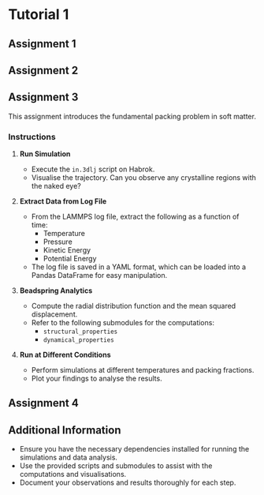 # Tutorial 1

## Assignment 1

## Assignment 2

## Assignment 3

This assignment introduces the fundamental packing problem in soft matter.

### Instructions

1. **Run Simulation**
   - Execute the `in.3dlj` script on Habrok.
   - Visualise the trajectory. Can you observe any crystalline regions with the naked eye?

2. **Extract Data from Log File**
   - From the LAMMPS log file, extract the following as a function of time:
     - Temperature
     - Pressure
     - Kinetic Energy
     - Potential Energy
   - The log file is saved in a YAML format, which can be loaded into a Pandas DataFrame for easy manipulation.

3. **Beadspring Analytics**
   - Compute the radial distribution function and the mean squared displacement.
   - Refer to the following submodules for the computations:
     - `structural_properties`
     - `dynamical_properties`

4. **Run at Different Conditions**
   - Perform simulations at different temperatures and packing fractions.
   - Plot your findings to analyse the results.

## Assignment 4

## Additional Information

- Ensure you have the necessary dependencies installed for running the simulations and data analysis.
- Use the provided scripts and submodules to assist with the computations and visualisations.
- Document your observations and results thoroughly for each step.
